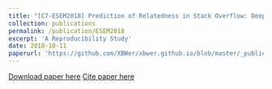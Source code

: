 ```yaml
---
title: "[C7-ESEM2018] Prediction of Relatedness in Stack Overflow: Deep Learning vs. SVM"
collection: publications
permalink: /publication/ESEM2018
excerpt: 'A Reproducibility Study'
date: 2018-10-11
paperurl: 'https://github.com/XBWer/xbwer.github.io/blob/master/_publications/ESEM2018.pdf'
---
```




[Download paper here](https://github.com/XBWer/xbwer.github.io/blob/master/_publications/ESEM2018.pdf)
[Cite paper here](https://github.com/XBWer/xbwer.github.io/blob/master/_publications/ESEM2018_bib.html)